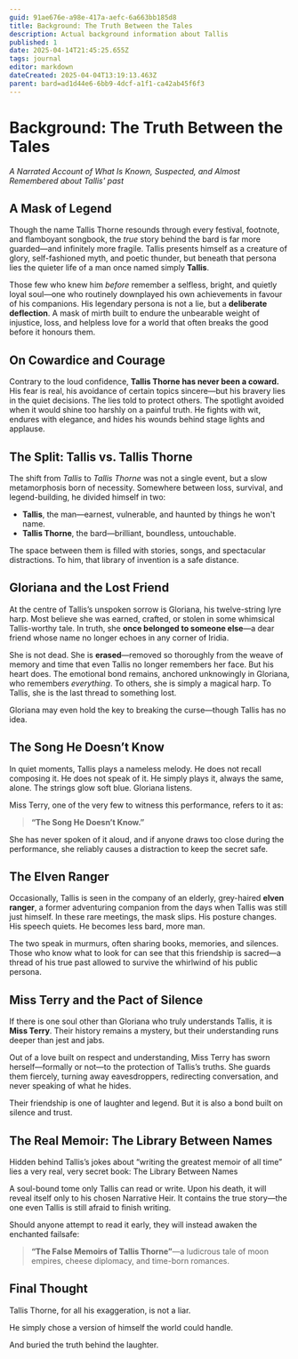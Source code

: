 ```yaml
---
guid: 91ae676e-a98e-417a-aefc-6a663bb185d8
title: Background: The Truth Between the Tales
description: Actual background information about Tallis
published: 1
date: 2025-04-14T21:45:25.655Z
tags: journal
editor: markdown
dateCreated: 2025-04-04T13:19:13.463Z
parent: bard=ad1d44e6-6bb9-4dcf-a1f1-ca42ab45f6f3
---
```


# Background: The Truth Between the Tales  
*A Narrated Account of What Is Known, Suspected, and Almost Remembered about Tallis' past*

## A Mask of Legend

Though the name Tallis Thorne resounds through every festival, footnote, and flamboyant songbook, the *true* story behind the bard is far more guarded—and infinitely more fragile. Tallis presents himself as a creature of glory, self-fashioned myth, and poetic thunder, but beneath that persona lies the quieter life of a man once named simply **Tallis**.

Those few who knew him *before* remember a selfless, bright, and quietly loyal soul—one who routinely downplayed his own achievements in favour of his companions. His legendary persona is not a lie, but a **deliberate deflection**. A mask of mirth built to endure the unbearable weight of injustice, loss, and helpless love for a world that often breaks the good before it honours them.

## On Cowardice and Courage

Contrary to the loud confidence, **Tallis Thorne has never been a coward.**  
His fear is real, his avoidance of certain topics sincere—but his bravery lies in the quiet decisions. The lies told to protect others. The spotlight avoided when it would shine too harshly on a painful truth. He fights with wit, endures with elegance, and hides his wounds behind stage lights and applause.

## The Split: Tallis vs. Tallis Thorne

The shift from *Tallis* to *Tallis Thorne* was not a single event, but a slow metamorphosis born of necessity. Somewhere between loss, survival, and legend-building, he divided himself in two:

- **Tallis**, the man—earnest, vulnerable, and haunted by things he won't name.  
- **Tallis Thorne**, the bard—brilliant, boundless, untouchable.

The space between them is filled with stories, songs, and spectacular distractions. To him, that library of invention is a safe distance.

## Gloriana and the Lost Friend

At the centre of Tallis’s unspoken sorrow is Gloriana, his twelve-string lyre harp. Most believe she was earned, crafted, or stolen in some whimsical Tallis-worthy tale. In truth, she **once belonged to someone else**—a dear friend whose name no longer echoes in any corner of Iridia.

She is not dead. She is **erased**—removed so thoroughly from the weave of memory and time that even Tallis no longer remembers her face. But his heart does. The emotional bond remains, anchored unknowingly in Gloriana, who remembers *everything*. To others, she is simply a magical harp. To Tallis, she is the last thread to something lost.

Gloriana may even hold the key to breaking the curse—though Tallis has no idea.

## The Song He Doesn’t Know

In quiet moments, Tallis plays a nameless melody. He does not recall composing it. He does not speak of it. He simply plays it, always the same, alone. The strings glow soft blue. Gloriana listens.

Miss Terry, one of the very few to witness this performance, refers to it as:

> **“The Song He Doesn’t Know.”**

She has never spoken of it aloud, and if anyone draws too close during the performance, she reliably causes a distraction to keep the secret safe.

## The Elven Ranger

Occasionally, Tallis is seen in the company of an elderly, grey-haired **elven ranger**, a former adventuring companion from the days when Tallis was still just himself. In these rare meetings, the mask slips. His posture changes. His speech quiets. He becomes less bard, more man.

The two speak in murmurs, often sharing books, memories, and silences. Those who know what to look for can see that this friendship is sacred—a thread of his true past allowed to survive the whirlwind of his public persona.

## Miss Terry and the Pact of Silence

If there is one soul other than Gloriana who truly understands Tallis, it is **Miss Terry**. Their history remains a mystery, but their understanding runs deeper than jest and jabs.

Out of a love built on respect and understanding, Miss Terry has sworn herself—formally or not—to the protection of Tallis’s truths. She guards them fiercely, turning away eavesdroppers, redirecting conversation, and never speaking of what he hides.

Their friendship is one of laughter and legend. But it is also a bond built on silence and trust.

## The Real Memoir: The Library Between Names

Hidden behind Tallis’s jokes about “writing the greatest memoir of all time” lies a very real, very secret book: The Library Between Names

A soul-bound tome only Tallis can read or write. Upon his death, it will reveal itself only to his chosen Narrative Heir. It contains the true story—the one even Tallis is still afraid to finish writing.

Should anyone attempt to read it early, they will instead awaken the enchanted failsafe:  
> **“The False Memoirs of Tallis Thorne”**—a ludicrous tale of moon empires, cheese diplomacy, and time-born romances.

## Final Thought

Tallis Thorne, for all his exaggeration, is not a liar.

He simply chose a version of himself the world could handle.

And buried the truth behind the laughter.
